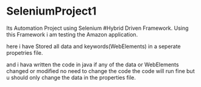# SeleniumProject1
Its Automation Project using Selenium #Hybrid Driven Framework.
Using this Framework i am testing the Amazon application.



here i have Stored all data and keywords(WebElements) in a 
seperate propetries file.


and i hava written the code in java
if any of the data or WebElements changed or modified no need
to change the code the code will run fine but u should only 
change the data in the properties file.




